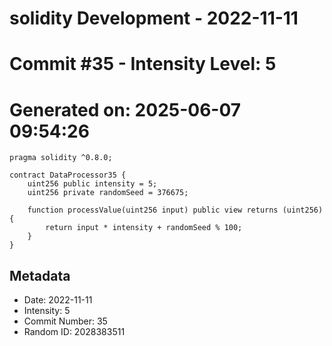 ﻿# solidity Development - 2022-11-11
# Commit #35 - Intensity Level: 5
# Generated on: 2025-06-07 09:54:26
```solidity
pragma solidity ^0.8.0;

contract DataProcessor35 {
    uint256 public intensity = 5;
    uint256 private randomSeed = 376675;

    function processValue(uint256 input) public view returns (uint256) {
        return input * intensity + randomSeed % 100;
    }
}
```
## Metadata
- Date: 2022-11-11
- Intensity: 5
- Commit Number: 35
- Random ID: 2028383511
